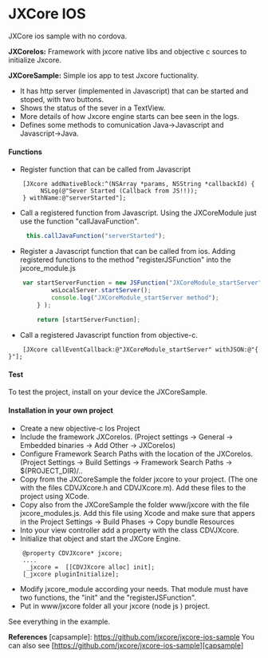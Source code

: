 # JXCore IOS

JXCore ios sample with no cordova.

**JXCoreIos:** Framework with jxcore native libs and objective c sources to initialize Jxcore. 

**JXCoreSample:** Simple ios app to test Jxcore fuctionality. 
- It has http server (implemented in Javascript) that can be started and stoped, with two buttons. 
- Shows the status of the sever in a TextView.
- More details of how Jxcore engine starts can bee seen in the logs.
- Defines some methods to comunication Java->Javascript and Javascript->Java.

#### Functions
- Register function that can be called from Javascript
```objc
    [JXcore addNativeBlock:^(NSArray *params, NSString *callbackId) {
         NSLog(@"Sever Started (Callback from JS!!));
    } withName:@"serverStarted"];
```
- Call a registered function from Javascript. Using the JXCoreModule just use the function "callJavaFunction".
```javascript
     this.callJavaFunction("serverStarted");
```
- Register a Javascript function that can be called from ios. Adding registered functions to the method "registerJSFunction" into the jxcore_module.js
```javascript
    var startServerFunction = new JSFunction("JXCoreModule_startServer", function() {
            wsLocalServer.startServer();
            console.log("JXCoreModule_startServer method");
        } );
        
        return [startServerFunction];
```
- Call a registered Javascript function from objective-c.
```objc
    [JXcore callEventCallback:@"JXCoreModule_startServer" withJSON:@"{ }"];
```

#### Test
To test the project, install on your device the JXCoreSample. 

#### Installation in your own project
- Create a new objective-c Ios Project
- Include the framework JXCoreIos. (Project settings -> General -> Embedded binaries -> Add Other -> JXCoreIos)
- Configure Framework Search Paths with the location of the JXCoreIos. (Project Settings -> Build Settings -> Framework Search Paths -> $(PROJECT_DIR)/.. 
- Copy from the JXCoreSample the folder jxcore to your project. (The one with the files CDVJXcore.h and CDVJXcore.m). Add these files to the project using XCode.
- Copy also  from the JXCoreSample the folder www/jxcore with the file jxcore_modules.js. Add this file using Xcode and make sure that appers in the Project Settings -> Build Phases -> Copy bundle Resources
- Into your view controller add a property with the class CDVJXcore.
- Initialize that object and start the JXCore Engine.
```objc
    @property CDVJXcore* jxcore;
    ....
     _jxcore =  [[CDVJXcore alloc] init];
    [_jxcore pluginInitialize];
```
- Modify jxcore_module according your needs. That module must have two functions, the "init" and the "registerJSFunction".
- Put in www/jxcore folder all your jxcore (node js ) project.

See everything in the example.

**References**
[capsample]: https://github.com/jxcore/jxcore-ios-sample
 You can also see [https://github.com/jxcore/jxcore-ios-sample][capsample]


